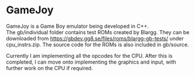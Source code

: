 # GameJoy
GameJoy is a Game Boy emulator being developed in C++.  
The gb/individual folder contains test ROMs created by Blargg. They can be downloaded from https://gbdev.gg8.se/files/roms/blargg-gb-tests/ under cpu_instrs.zip. The source code for the ROMs is also included in gb/source.

Currently I am implementing all the opcodes for the CPU. After this is completed, I can move onto implementing the graphics and input, with further work on the CPU if required.
